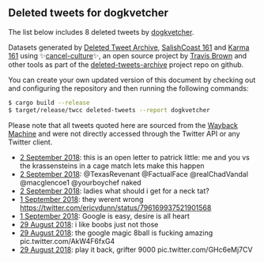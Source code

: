 ## Deleted tweets for dogkvetcher

The list below includes 8 deleted tweets by
[dogkvetcher](https://twitter.com/dogkvetcher).



Datasets generated by [Deleted Tweet Archive](https://twitter.com/deletedtweet161), 
[SalishCoast 161](https://twitter.com/SalishCoastA) and [Karma 161](https://twitter.com/KarmaOneSixOne) 
using ✨[cancel-culture](https://github.com/travisbrown/cancel-culture)✨, an open source project by 
[Travis Brown](https://twitter.com/travisbrown) and other tools as part of the 
[deleted-tweets-archive](https://github.com/salcoast/deleted-tweets-archive/) project repo on github.

You can create your own updated version of this document by checking out and configuring the
repository and then running the following commands:

```bash
$ cargo build --release
$ target/release/twcc deleted-tweets --report dogkvetcher
```

Please note that all tweets quoted here are sourced from the
[Wayback Machine](https://web.archive.org) and were not directly accessed through the Twitter API or
any Twitter client.

* [ 2 September 2018](https://web.archive.org/web/20180902012807/https://twitter.com/DogKvetcher/status/1036063187429478400): this is an open letter to patrick little:  me and you vs the krassensteins in a cage match lets make this happen
* [ 2 September 2018](https://web.archive.org/web/20180902002649/https://twitter.com/DogKvetcher/status/1036047760791875585): @TexasRevenant @FactualFace @realChadVandal @macglencoe1 @yourboychef naked
* [ 2 September 2018](https://web.archive.org/web/20180902001447/https://twitter.com/DogKvetcher/status/1036044732483469312): ladies what should i get for a neck tat?
* [ 1 September 2018](https://web.archive.org/web/20180901213449/https://twitter.com/DogKvetcher/status/1035922881564352512): they werent wrong https://twitter.com/ericvdunn/status/796169937521901568
* [ 1 September 2018](https://web.archive.org/web/20180901020242/https://twitter.com/DogKvetcher/status/1035709502719451139): Google is easy, desire is all heart
* [29 August 2018](https://web.archive.org/web/20180829170328/https://twitter.com/DogKvetcher/status/1034599933079445504): i like boobs just not those
* [29 August 2018](https://web.archive.org/web/20180829170953/https://twitter.com/DogKvetcher/status/1034600975812763649): the google magic 8ball is fucking amazing pic.twitter.com/AkW4F6fxG4
* [29 August 2018](https://web.archive.org/web/20180829170328/https://twitter.com/DogKvetcher/status/1034599933079445504): play it back, grifter 9000 pic.twitter.com/GHc6eMj7CV
